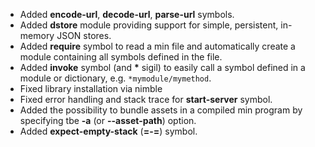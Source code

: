 * Added **encode-url**, **decode-url**, **parse-url** symbols.
* Added **dstore**  module providing support for simple, persistent, in-memory JSON stores.
* Added **require** symbol to read a min file and automatically create a module containing all symbols defined in the file.
* Added **invoke** symbol (and **\*** sigil) to easily call a symbol defined in a module or dictionary, e.g. `*mymodule/mymethod`.
* Fixed library installation via nimble
* Fixed error handling and stack trace for **start-server** symbol.
* Added the possibility to bundle assets in a compiled min program by specifying tbe **-a** (or **--asset-path**) option.
* Added **expect-empty-stack** (**=-=**) symbol.
